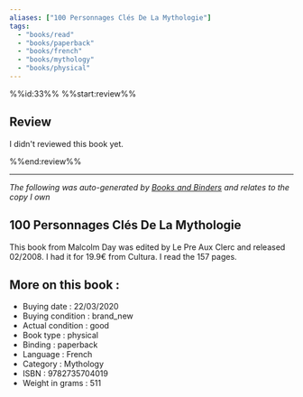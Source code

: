 ```yaml
---
aliases: ["100 Personnages Clés De La Mythologie"] 
tags: 
  - "books/read" 
  - "books/paperback" 
  - "books/french"
  - "books/mythology"
  - "books/physical"
---
```

%%id:33%%
%%start:review%%
## Review
I didn't reviewed this book yet. 

%%end:review%%

---
_The following was auto-generated by [Books and Binders](Books%20and%20Binders.md) and relates to the copy I own_
## 100 Personnages Clés De La Mythologie 
This book from Malcolm Day was edited by Le Pre Aux Clerc and released 02/2008. I had it for 19.9€ from Cultura. I read the 157 pages.

## More on this book :
- Buying date : 22/03/2020
- Buying condition : brand_new
- Actual condition : good
- Book type : physical
- Binding : paperback
- Language : French
- Category : Mythology
- ISBN : 9782735704019
- Weight in grams : 511
